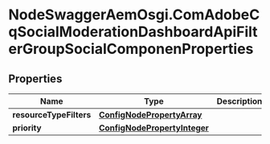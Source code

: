 # NodeSwaggerAemOsgi.ComAdobeCqSocialModerationDashboardApiFilterGroupSocialComponenProperties

## Properties

Name | Type | Description | Notes
------------ | ------------- | ------------- | -------------
**resourceTypeFilters** | [**ConfigNodePropertyArray**](ConfigNodePropertyArray.md) |  | [optional] 
**priority** | [**ConfigNodePropertyInteger**](ConfigNodePropertyInteger.md) |  | [optional] 


